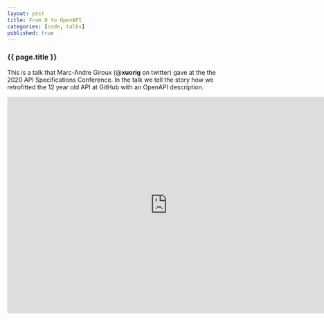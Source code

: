 ```yaml
---
layout: post
title: From 0 to OpenAPI
categories: [code, talks]
published: true
---
```


<h3>{{ page.title }}</h3>


This is a talk that Marc-Andre Giroux (@__xuorig__ on twitter) gave at the the
2020 API Specifications Conference.  In the talk we tell the story how we
retrofitted the 12 year old API at GitHub with an OpenAPI description.

<iframe width="740" height="500" src="https://www.youtube.com/embed/5VGp7Kh0lGs" frameborder="0" allow="accelerometer; autoplay; clipboard-write; encrypted-media; gyroscope; picture-in-picture" allowfullscreen></iframe>
